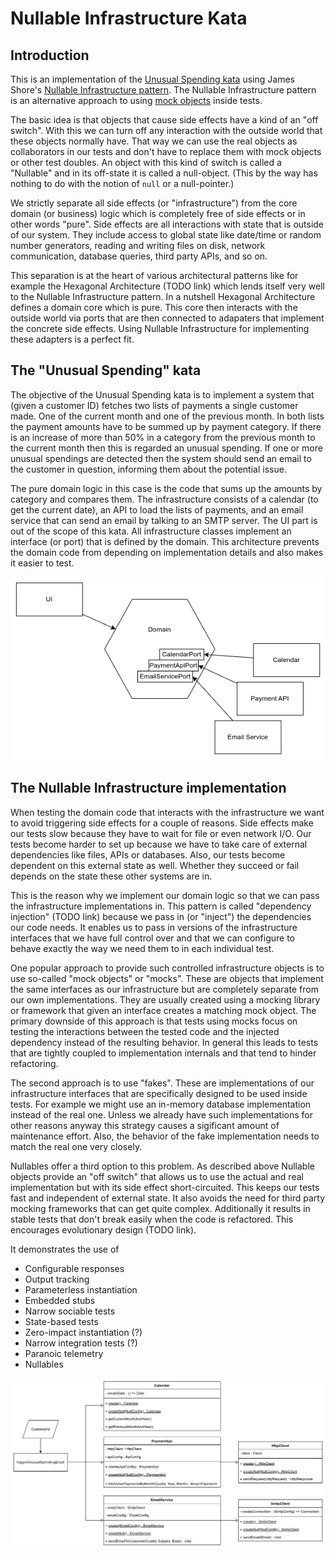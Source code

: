 # Nullable Infrastructure Kata

## Introduction

This is an implementation of the [Unusual Spending kata](https://github.com/testdouble/contributing-tests/wiki/Unusual-Spending-Kata)
using James Shore's [Nullable Infrastructure pattern](https://www.jamesshore.com/v2/projects/nullables).
The Nullable Infrastructure pattern is an alternative approach to using [mock
objects](https://martinfowler.com/articles/mocksArentStubs.html) inside tests.

The basic idea is that objects that cause side effects have a kind of an "off
switch". With this we can turn off any interaction with the outside world that
these objects normally have. That way we can use the real objects as
collaborators in our tests and don't have to replace them with mock objects or
other test doubles. An object with this kind of switch is called a "Nullable"
and in its off-state it is called a null-object. (This by the way has nothing to
do with the notion of `null` or a null-pointer.)

We strictly separate all side effects (or "infrastructure") from the core domain
(or business) logic which is completely free of side effects or in other words
"pure". Side effects are all interactions with state that is outside of our
system. They include access to global state like date/time or random number
generators, reading and writing files on disk, network communication, database
queries, third party APIs, and so on.

This separation is at the heart of various architectural patterns like for
example the Hexagonal Architecture (TODO link) which lends itself very well to
the Nullable Infrastructure pattern. In a nutshell Hexagonal Architecture
defines a domain core which is pure. This core then interacts with the outside
world via ports that are then connected to adapaters that implement the concrete
side effects. Using Nullable Infrastructure for implementing these adapters is a
perfect fit.

## The "Unusual Spending" kata

The objective of the Unusual Spending kata is to implement a system that (given
a customer ID) fetches two lists of payments a single customer made. One of the
current month and one of the previous month. In both lists the payment amounts
have to be summed up by payment category. If there is an increase of more than
50% in a category from the previous month to the current month then this is
regarded an unusual spending. If one or more unusual spendings are detected then
the system should send an email to the customer in question, informing them
about the potential issue.

The pure domain logic in this case is the code that sums up the amounts by
category and compares them. The infrastructure consists of a calendar (to get
the current date), an API to load the lists of payments, and an email service
that can send an email by talking to an SMTP server. The UI part is out of the
scope of this kata. All infrastructure classes implement an interface (or port)
that is defined by the domain. This architecture prevents the domain code from
depending on implementation details and also makes it easier to test.

[![Hexagon](./hexagon.png)](https://viewer.diagrams.net/?tags=%7B%7D&lightbox=1&highlight=0000ff&edit=_blank&layers=1&nav=1&title=Unusual%20Spending%20Hexagon.drawio#R%3Cmxfile%3E%3Cdiagram%20name%3D%22Page-1%22%20id%3D%22TCG4UKSa01HB5v_6KEIQ%22%3E3Zjvc5owHIf%2FGl%2B644egvqxi293s5M71ur7a5eBbyA4IF4PC%2FvolJQgYWt1Ni9dXJp8kkjx5wODAnMf5HUVp%2BEB8iAaG5ucD0xkYhq5PLf4hkqJMbGtcBgHFvuxUB2v8B2SoyTTDPmxaHRkhEcNpO%2FRIkoDHWhmilOza3V5I1L5qigJQgrWHIjV9wj4Ly3RiaXV%2BDzgIqyvrmmyJUdVZBpsQ%2BWTXiMzFwJxTQlhZivM5RAJexaUcd%2FtG635iFBJ2yoDh1N25j062WubRirDCGRVoKL9li6JMLlhOlhUVAT7vVBRDyFFAkoE5S4HiGBjQOnWriC9rtgsxg3WKPDFsx73gWcjiiNd0XnzBOVQ7LeqbssiRmjN1UdUMgTLIG5Fc5B0Qfl1a8C6y1ah2QBo3ltVdvX37LmFz6yYyRFKZYP%2FVNVVekGC7IX%2F%2F9e3H%2FXK7BmO1en5ybzfTB3s4VZhSkiU%2BiDFi0YSykHCIKFoSkkoqv4GxQlJCGSNthhwPLX7K8a%2BVZ1H5YlhV3cmbrU4ha%2BVUwFesV4hvSEY9eMcdqQpDNAB2zDF1uyhEiOFtex7%2Fw%2F69STYEf%2Fx6ZDuO6HsGRUdtQ0eqobrRYah9KUHtCwqqtwX9QD9Hqp%2Bdq%2B%2FVz5Hi55z%2F9iQ%2Bov1bOm5rqlt9ezr%2BlJ5aJ3pq9OmppXjqoiIWazW0G%2FcKHqkHz9T9sas3WSefUlb7RFnNPmW1FVkXMcJi2BroFvMF9q7rwSHVmPatq%2FomUP0QudzUcwBT6HQwfBOYeQBMt1Vgkw5exqV4qQdL%2BUC8SfFVENvjqIhNVGLTjyRmdt%2BV8pa8Dmb2wW2pddyWXS%2BPF4Omng8dwqklCiq%2BaNbmgSIc8Nd1x%2BOLF%2B%2FqM4EGeyi6kQ0x9n0xvBNsG%2F052B4eJ3WVrd2B1vx3tLxa%2F6%2Fy2tb4d8pc%2FAU%3D%3C%2Fdiagram%3E%3C%2Fmxfile%3E)

## The Nullable Infrastructure implementation

When testing the domain code that interacts with the infrastructure we want to
avoid triggering side effects for a couple of reasons. Side effects make our
tests slow because they have to wait for file or even network I/O. Our tests
become harder to set up because we have to take care of external dependencies
like files, APIs or databases. Also, our tests become dependent on this external
state as well. Whether they succeed or fail depends on the state these other
systems are in.

This is the reason why we implement our domain logic so that we can pass the
infrastructure implementations in. This pattern is called "dependency injection"
(TODO link) because we pass in (or "inject") the dependencies our code needs. It
enables us to pass in versions of the infrastructure interfaces that we have
full control over and that we can configure to behave exactly the way we need
them to in each individual test.

One popular approach to provide such controlled infrastructure objects is to use
so-called "mock objects" or "mocks". These are objects that implement the same
interfaces as our infrastructure but are completely separate from our own
implementations. They are usually created using a mocking library or framework
that given an interface creates a matching mock object. The primary downside of
this approach is that tests using mocks focus on testing the interactions
between the tested code and the injected dependency instead of the resulting
behavior. In general this leads to tests that are tightly coupled to
implementation internals and that tend to hinder refactoring.

The second approach is to use "fakes". These are implementations of our
infrastructure interfaces that are specifically designed to be used inside
tests. For example we might use an in-memory database implementation instead of
the real one. Unless we already have such implementations for other reasons
anyway this strategy causes a sigificant amount of maintenance effort. Also, the
behavior of the fake implementation needs to match the real one very closely.

Nullables offer a third option to this problem. As described above Nullable
objects provide an "off switch" that allows us to use the actual and real
implementation but with its side effect short-circuited. This keeps our tests
fast and independent of external state. It also avoids the need for third party
mocking frameworks that can get quite complex. Additionally it results in stable
tests that don't break easily when the code is refactored. This encourages
evolutionary design (TODO link).

It demonstrates the use of

- Configurable responses
- Output tracking
- Parameterless instantiation
- Embedded stubs
- Narrow sociable tests
- State-based tests
- Zero-impact instantiation (?)
- Narrow integration tests (?)
- Paranoic telemetry
- Nullables

[![Class diagram](./class_diagram.png)](https://viewer.diagrams.net/?tags=%7B%7D&lightbox=1&highlight=0000ff&edit=_blank&layers=1&nav=1&title=Unusual%20Spending.drawio#R%3Cmxfile%3E%3Cdiagram%20name%3D%22Page-1%22%20id%3D%22Kcyi-Vj68U4RgMjqVgWU%22%3E7Zxbc5s4FIB%2FjWfSh%2BwY4%2Btj7CTb3Ul33Lid7u6bbGRQK5ArRGz31%2FcIxM3gW2LA29VMLnAQWOh8OhcdcMucuJvfOVo5H5iFaavTtjYt877V6Rhdswv%2FpGQbSQbDYSSwObFUo1QwIz%2BwEraVNCAW9nMNBWNUkFVeuGCehxciJ0Ocs3W%2B2ZLR%2FKeukI0LgtkC0aL0C7GEE0mHvXYqf4%2BJ7cSfbLTVERfFjZXAd5DF1hmR%2BdAyJ5wxEW25mwmmcvDicYnOe9xzNOkYx5445YQf7X8td%2Fgn%2Bjj98mn0%2BN7%2BeD%2F%2B%2BzbpnNjGd4wtGAC1y7hwmM08RB9S6ZizwLOwvGwb9tI2T4ytQGiA8CsWYqu0iQLBQOQIl6qj2LPupG5gd07Z4lskeiSUqmtGnZI92XuzSuSzgC9Uq%2FHzeGQ5c4K%2Ff9%2FMvnJj6z3Pb2NoELexODASg0QlwDJmLhZ8C%2BdxTJEgL%2Fl%2BIAWVnbRTp8JdoW2mwYoRT%2FiZK0%2BlABqo%2BdEZqPFXs8Ns7%2BjwSHvDyLWHjagH8V7mVlJRyMU5jBj%2FQ0ZK243eyEhGT69QQ0erQbX7T87V7qh70bl6aAhfEA3UMAhObBvzz17gB4jOVqA94tkPLiK0wFOelrVDBJ6tUKizNbj3PBl79fyCucCbjKioqU08hLkRSkZsnXpaY6hkTsbL9ttvn2Olw2cWhq%2BJOff6GdQ5dQaVztoaLNuhXmdGfRL4Ai7O%2F7AK4w9h1EpuwvAgSjFlNkcuDNoKcwLdwXz32DQ9cAzpJdngOAa9EOL9HYfdL0G8UxHipW6k96t7kdGpc8BskvlRgfkp2rpws3crUmR%2BTVyKPKmKJfNErCw5sogS24PtBZwaIi7RJJC%2F3KkDQqpovHAItZ7QlgVySHyBFt%2FivbHDOPkBl0WxtuAwF0qXnX6uxUyeqXTGsQ9tprGKjB3RB7TJNXxCvlCCBaMUrXwyT27DBW0Rb8wETPv63M%2Bu%2FzH6hclpjkomp9EfVoRFnPZmuLiVHy7EakIJDuOLlnkHf99nRDu4wO2LUI2cfcMTRpm0iR6L%2BIE5tyOKEaJ4KfYC5IMiIG54Ctvcd1PJsxoWKWJw7pKG09whloW90HYIJFCkaalWFWZBR3tj%2BIH7nbR%2F67V60PEJ7BvpPvzI5lxMmAf3gkioaAwYrbFE6XxCDs7E49jEmJxISdzu8plArxQStCIwUktiJ4zcpRKNyH5ECqo%2FlZq9iPQ69SFSbkeKiUCBAUpC3UYMxItbxqsAcEGVYaSgNP4pjAtujQIVZpEKs4QAiuaYTplPBGHy%2Bjxqu0PGMeXn6SaeA5GgqNAwDIanab0y51EMpFudsbQGnT6VNx7Ahi03FhwjgW8S%2B%2FAuMRnZKCQ6CbqSnKftSL2uZti0qzHKMuIDSP0VUHoj%2F2iurtk%2FGcaJDsqsKg3da6uWWCyczz7mihh%2FvP0AqYdzI9cE5HoAfF77H4x4tBUeSzFTi3p95MqRDDlT10mEGrgmgOs2HhEVLdmBFEpn3JVk3IPhTsZtGgUsOmUrvoZZWdDULU2mQjOUmJXHaE%2FbjDcEP8kEfEuiXQpHdTajmGjrLOrMLOp8tZckz6Vqr8wi9M9Mo9LwI%2BtRdJTbuAEpKbZUZkDKo9wzUdqbPmmw6o1m9xWH9uflNYM12AOWjz3rGX8PYHxuJDRqO0%2FSM%2FZXMKJYc1MzN2V5d73g9As6%2F8XKv%2FHMOFr%2FbfaZh5IJHD6TM8P8hSyKM1MnpLWUgLunLowZ%2FW5VZAxLE1LfLZSAZ64uAV8mshyczM3V1ICLkaWkBEsbslMFfsjKNCcXdvh7nkW9mkJw8UGjAgR6CePS5qHpSnD8ROHJSxgZG%2FEubziSgESnnY17nebLwcXF8uPrGRqoq3VPJ9eBqyOqbIl9nBRrvbkf6gzSxRCeTyx%2BNDxXD54F86%2Fy7b9wZ8ysbcrcC4PP11zVzJV5ogOsLO5JUsGUqwPpks6uayn3duMnV5sr98bh707eFLmrSfQSsQw1Y%2FNxE1KTCYzudx8kaWfP0nbmDQHRGYBdS4W4c8IbYzq9urTam64Qd84MgzMhcNYJ6QC4cQPSfIW4uNr7ugqxBqveCPj8VL1msMoW%2FuIKcZhLRYs%2BOlNqlJPmK8LFQuQEUWBEPmGt06TLkHFeEdIsOqXqapClTJSXICMPdA%2B%2FaXq0LymKWmlj8mpkzvmSomspSupa07Fk6PJKP7XCeIFcqDzOOLfUlAYcqZ%2FRAWvTtqMkEaq5EFD2xvJrEiFN1fVQ1XjBsnR9TlJlYzEJeBgfyjcI7zxLvlMojZMmpE5Cmq9A7l3MA0SmHL8QFviakUYZqbCaCLvpV7BG38KXfpGt%2BfAT%3C%2Fdiagram%3E%3C%2Fmxfile%3E)
